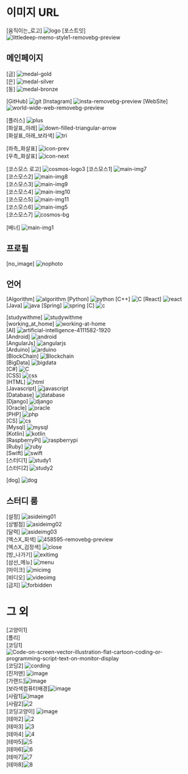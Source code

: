 # 이미지 URL
[움직이는_로고] <img src="https://i.ibb.co/3YTRz73/logo.gif" alt="logo" border="0">
[포스트잇] <img src="https://i.ibb.co/s5LZX94/littledeep-memo-style1-removebg-preview.png" alt="littledeep-memo-style1-removebg-preview" border="0"></a><br />
## 메인페이지
[금] <img src="https://i.ibb.co/LS0sbGF/medal-gold.png" alt="medal-gold" border="0"> <br/>
[은] <img src="https://i.ibb.co/wYypVVB/medal-silver.png" alt="medal-silver" border="0"> <br/>
[동] <img src="https://i.ibb.co/rcVSCsd/medal-bronze.png" alt="medal-bronze" border="0"> <br/>

[GitHub] <img src="https://img.icons8.com/ios-glyphs/30/000000/github.png" alt="git" border="0">
[Instagram] <img src="https://img.icons8.com/fluency/48/000000/instagram-new.png" alt="insta-removebg-preview" border="0">
[WebSite] <img src="https://i.ibb.co/bB6Z6Wv/world-wide-web-removebg-preview.png" alt="world-wide-web-removebg-preview" border="0">

[플러스] <img src="https://i.ibb.co/fFmxj3J/plus.png" alt="plus" border="0"> <br/>
[화살표_아래] <img src="https://i.ibb.co/p1jKdLj/down-filled-triangular-arrow.png" alt="down-filled-triangular-arrow" border="0"> <br/>
[화살표_아래_보라색] <img src="https://i.ibb.co/4Mj5brX/tri.jpg" alt="tri" border="0"> <br/>

[좌측_화살표] <img src="https://i.ibb.co/JkGwjx0/icon-prev.png" alt="icon-prev" border="0"><br/>
[우측_화살표] <img src="https://i.ibb.co/q1kCmY6/icon-next.png" alt="icon-next" border="0"><br/>

[코스모스 로고] <img src="https://i.ibb.co/LJfmXpX/cosmos-logo3.png" alt="cosmos-logo3" border="0">
[코스모스1] <img src="https://i.ibb.co/nm8jZHr/main-img7.png" alt="main-img7" border="0"><br/>
[코스모스2] <img src="https://i.ibb.co/cF718Nx/main-img8.png" alt="main-img8" border="0"><br/>
[코스모스3] <img src="https://i.ibb.co/JsBNKxz/main-img9.png" alt="main-img9" border="0"><br/>
[코스모스4] <img src="https://i.ibb.co/6H7zcVd/main-img10.png" alt="main-img10" border="0"><br/>
[코스모스5] <img src="https://i.ibb.co/N9GzZcP/main-img11.png" alt="main-img11" border="0"><br/>
[코스모스6] <img src="https://i.ibb.co/Mnv57Y2/main-img5.png" alt="main-img5" border="0"><br/>
[코스모스7] <img src="https://i.ibb.co/xq2KcJ2/cosmos-bg.jpg" alt="cosmos-bg" border="0"><br/>

[배너] <img src="https://i.ibb.co/Gd8hhCv/main-img1.jpg" alt="main-img1" border="0"><br/>

## 프로필
[no_image] <img src="https://i.ibb.co/HKCNjzg/nophoto.png" alt="nophoto" border="0"> <br/>


## 언어
[Algorithm] <img src="https://i.ibb.co/NZ4vqMw/algorithm.jpg" alt="algorithm" border="0">
[Python] <img src="https://i.ibb.co/Jpf8cjs/python.jpg" alt="python" border="0">
[C++] <img src="https://i.ibb.co/3vdLtWV/C.png" alt="C" border="0">
[React] <img src="https://i.ibb.co/YXrWmN9/react.jpg" alt="react" border="0">
[Java] <img src="https://i.ibb.co/TT3sVMd/java.png" alt="java" border="0">
[Spring] <img src="https://i.ibb.co/J2Jwsdc/spring.png" alt="spring" border="0">
[C] <img src="https://i.ibb.co/H48fwjg/c.jpg" alt="c" border="0">

[studywithme] <img src="https://i.ibb.co/gg6hwsG/studywithme.jpg" alt="studywithme" border="0"> <br/>
[working_at_home] <img src="https://i.ibb.co/N1gPh3J/working-at-home.png" alt="working-at-home" border="0"><br/>
[AI] <img src="https://i.ibb.co/PNzm2Cw/artificial-intelligence-4111582-1920.jpg" alt="artificial-intelligence-4111582-1920" border="0"><br/>
[Android] <img src="https://i.ibb.co/qMMbw5D/android.png" alt="android" border="0"><br/>
[AngularJs] <img src="https://i.ibb.co/LrxNMLY/angularjs.jpg" alt="angularjs" border="0"><br/>
[Arduino] <img src="https://i.ibb.co/17GKTVr/arduino.png" alt="arduino" border="0"><br/>
[BlockChain] <img src="https://i.ibb.co/JcmCC0T/Blockchain.jpg" alt="Blockchain" border="0"><br/>
[BigData] <img src="https://i.ibb.co/CQmhf14/bigdata.jpg" alt="bigdata" border="0"><br/>
[C#] <img src="https://i.ibb.co/KxD9SzZ/C.png" alt="C" border="0"><br/>
[CSS] <img src="https://i.ibb.co/jz2xT5n/css.webp" alt="css" border="0"><br/>
[HTML] <img src="https://i.ibb.co/MBV2BhD/html.webp" alt="html" border="0"><br/>
[Javascript] <img src="https://i.ibb.co/BN882vj/javascript.jpg" alt="javascript" border="0"><br/>
[Database] <img src="https://i.ibb.co/hWpp2FS/database.jpg" alt="database" border="0"><br/>
[Django] <img src="https://i.ibb.co/k30ywt0/django.png" alt="django" border="0"><br/>
[Oracle] <img src="https://i.ibb.co/8x1Bj1S/oracle.png" alt="oracle" border="0"><br/>
[PHP] <img src="https://i.ibb.co/Tg2cF9M/php.jpg" alt="php" border="0"><br/>
[CS] <img src="https://i.ibb.co/xsMy3wt/cs.jpg" alt="cs" border="0"><br/>
[Mysql] <img src="https://i.ibb.co/QQ6TrHB/mysql.png" alt="mysql" border="0"><br/>
[Kotlin] <img src="https://i.ibb.co/Bfq3WVR/kotlin.png" alt="kotlin" border="0"><br/>
[RaspberryPi] <img src="https://i.ibb.co/BGLHv1j/raspberrypi.gif" alt="raspberrypi" border="0"><br/>
[Ruby] <img src="https://i.ibb.co/Z200ZZR/ruby.jpg" alt="ruby" border="0"><br/>
[Swift] <img src="https://i.ibb.co/JHCL6sY/swift.png" alt="swift" border="0"><br/>
[스터디1] <img src="https://i.ibb.co/HtwM0Wx/study1.jpg" alt="study1" border="0"><br/>
[스터디2] <img src="https://i.ibb.co/B6dP6Rh/study2.gif" alt="study2" border="0"><br/>

[dog] <img src="https://i.ibb.co/0yXpH3X/dog.jpg" alt="dog" border="0">



## 스터디 룸
[설정] <img src="https://i.ibb.co/wrgGKpS/asideimg01.png" alt="asideimg01" border="0"><br/>
[상벌점] <img src="https://i.ibb.co/x2JRqqX/asideimg02.png" alt="asideimg02" border="0"><br/>
[달력] <img src="https://i.ibb.co/nBMF7Vb/asideimg03.png" alt="asideimg03" border="0"><br/>
[엑스X_회색] <img src="https://i.ibb.co/PChQfZQ/458595-removebg-preview.png" alt="458595-removebg-preview" border="0"> <br/>
[엑스X_검정색] <img src="https://i.ibb.co/GWXqhqv/close.png" alt="close" border="0"> <br/>
[방_나가기] <img src="https://i.ibb.co/pZGC4jY/exitimg.png" alt="exitimg" border="0"><br/>
[삼선_메뉴] <img src="https://i.ibb.co/ZmPJksH/menu.png" alt="menu" border="0"> <br/>
[마이크] <img src="https://i.ibb.co/4J7SH5Z/micimg.png" alt="micimg" border="0"> <br/>
[비디오] <img src="https://i.ibb.co/JCSPVZv/videoimg.png" alt="videoimg" border="0"> <br/>
[금지] <img src="https://i.ibb.co/X20qhKK/forbidden.png" alt="forbidden" border="0">


# 그 외
[고양이1] <img src="https://i.ibb.co/zNbb7tG/cat1.jpg" alt="" border="0"> <br/>
[폴리] <img src="https://i.ibb.co/M7gYjXW/poly2.jpg" alt="" border="0"><br/>
[코딩1]<img src="https://i.ibb.co/3CfXjHp/Code-on-screen-vector-illustration-flat-cartoon-coding-or-programming-script-text-on-monitor-display.jpg" alt="Code-on-screen-vector-illustration-flat-cartoon-coding-or-programming-script-text-on-monitor-display" border="0"> <br/>
[코딩2] <img src="https://i.ibb.co/mXBgCM8/cording.png" alt="cording" border="0">  <br/>
[진저맨] <img src="https://i.ibb.co/jHhDBLc/image.png" alt="image" border="0"><br/>
[가랜드]<img src="https://i.ibb.co/5TfmRGF/image.png" alt="image" border="0">  <br/>
[보라색컴퓨터배경]<img src="https://i.ibb.co/DkjgWbz/image.png" alt="image" border="0">  <br/>
[사람1]<img src="https://i.ibb.co/zRXJt08/image.png" alt="image" border="0">  <br/>
[사람2]<img src="https://i.ibb.co/nMJbfC2/2.png" alt="2" border="0">  <br/>
[코딩고양이] <img src="https://i.ibb.co/F0bBYd7/image.gif" alt="image" border="0"> <br/>
[테마2] <img src="https://i.ibb.co/JRd9wh7/2.jpg" alt="2" border="0"> <br/>
[테마3] <img src="https://i.ibb.co/QdPt4x4/3.jpg" alt="3" border="0"> <br/>
[테마4] <img src="https://i.ibb.co/3s9XFsc/4.png" alt="4" border="0"> <br/>
[테마5]<img src="https://i.ibb.co/dDffmqQ/5.jpg" alt="5" border="0"> <br/>
[테마6]<img src="https://i.ibb.co/gT97LnJ/6.jpg" alt="6" border="0"> <br/>
[테마7]<img src="https://i.ibb.co/Sw59Th2/7.jpg" alt="7" border="0"> <br/>
[테마8]<img src="https://i.ibb.co/6XZ7Twt/8.jpg" alt="8" border="0"> <br/>